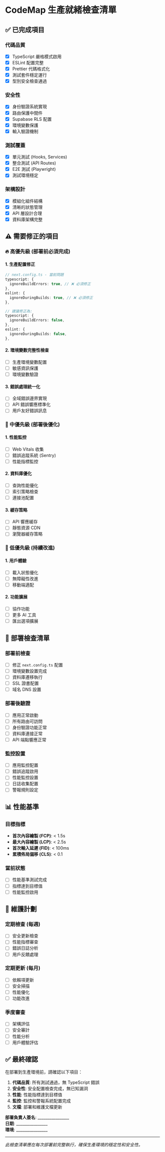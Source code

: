 # CodeMap 生產就緒檢查清單

## ✅ 已完成項目

### 代碼品質
- [x] TypeScript 嚴格模式啟用
- [x] ESLint 配置完整
- [x] Prettier 代碼格式化
- [x] 測試套件穩定運行
- [x] 型別安全檢查通過

### 安全性
- [x] 身份驗證系統實現
- [x] 路由保護中間件
- [x] Supabase RLS 配置
- [x] 環境變數保護
- [x] 輸入驗證機制

### 測試覆蓋
- [x] 單元測試 (Hooks, Services)
- [x] 整合測試 (API Routes)
- [x] E2E 測試 (Playwright)
- [x] 測試環境穩定

### 架構設計
- [x] 模組化組件結構
- [x] 清晰的狀態管理
- [x] API 層設計合理
- [x] 資料庫架構完整

## ⚠️ 需要修正的項目

### 🔥 高優先級 (部署前必須完成)

#### 1. 生產配置修正
```typescript
// next.config.ts - 當前問題
typescript: {
  ignoreBuildErrors: true, // ❌ 必須修正
},
eslint: {
  ignoreDuringBuilds: true, // ❌ 必須修正
},

// 建議修正為:
typescript: {
  ignoreBuildErrors: false,
},
eslint: {
  ignoreDuringBuilds: false,
},
```

#### 2. 環境變數完整性檢查
- [ ] 生產環境變數配置
- [ ] 敏感資訊保護
- [ ] 環境變數驗證

#### 3. 錯誤處理統一化
- [ ] 全域錯誤邊界實現
- [ ] API 錯誤響應標準化
- [ ] 用戶友好錯誤訊息

### 🔶 中優先級 (部署後優化)

#### 1. 性能監控
- [ ] Web Vitals 收集
- [ ] 錯誤追蹤系統 (Sentry)
- [ ] 性能指標監控

#### 2. 資料庫優化
- [ ] 查詢性能優化
- [ ] 索引策略檢查
- [ ] 連接池配置

#### 3. 緩存策略
- [ ] API 響應緩存
- [ ] 靜態資源 CDN
- [ ] 瀏覽器緩存策略

### 🔵 低優先級 (持續改進)

#### 1. 用戶體驗
- [ ] 載入狀態優化
- [ ] 無障礙性改進
- [ ] 移動端適配

#### 2. 功能擴展
- [ ] 協作功能
- [ ] 更多 AI 工具
- [ ] 匯出選項擴展

## 🚀 部署檢查清單

### 部署前檢查
- [ ] 修正 `next.config.ts` 配置
- [ ] 環境變數設置完成
- [ ] 資料庫遷移執行
- [ ] SSL 證書配置
- [ ] 域名 DNS 設置

### 部署後驗證
- [ ] 應用正常啟動
- [ ] 所有路由可訪問
- [ ] 身份驗證功能正常
- [ ] 資料庫連接正常
- [ ] API 端點響應正常

### 監控設置
- [ ] 應用監控配置
- [ ] 錯誤追蹤啟用
- [ ] 性能監控設置
- [ ] 日誌收集配置
- [ ] 警報規則設定

## 📊 性能基準

### 目標指標
- **首次內容繪製 (FCP)**: < 1.5s
- **最大內容繪製 (LCP)**: < 2.5s
- **首次輸入延遲 (FID)**: < 100ms
- **累積佈局偏移 (CLS)**: < 0.1

### 當前狀態
- [ ] 性能基準測試完成
- [ ] 指標達到目標值
- [ ] 性能監控啟用

## 🔧 維護計劃

### 定期檢查 (每週)
- [ ] 安全更新檢查
- [ ] 性能指標審查
- [ ] 錯誤日誌分析
- [ ] 用戶反饋處理

### 定期更新 (每月)
- [ ] 依賴項更新
- [ ] 安全掃描
- [ ] 性能優化
- [ ] 功能改進

### 季度審查
- [ ] 架構評估
- [ ] 安全審計
- [ ] 性能分析
- [ ] 用戶體驗評估

## ✅ 最終確認

在部署到生產環境前，請確認以下項目：

1. **代碼品質**: 所有測試通過，無 TypeScript 錯誤
2. **安全性**: 安全配置檢查完成，無已知漏洞
3. **性能**: 性能指標達到目標值
4. **監控**: 監控和警報系統配置完成
5. **文檔**: 部署和維護文檔更新

**部署負責人簽名**: ________________  
**日期**: ________________  
**環境**: ________________

---

*此檢查清單應在每次部署前完整執行，確保生產環境的穩定性和安全性。*